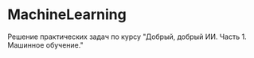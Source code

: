 # MachineLearning
Решение практических задач по курсу "Добрый, добрый ИИ. Часть 1. Машинное обучение."
